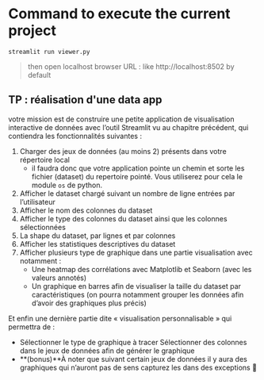 # Command to execute the current project
`streamlit run viewer.py`
> then open localhost browser URL : like http://localhost:8502 by default

## TP : réalisation d'une data app 

votre mission est de construire une petite application de visualisation interactive de données avec l’outil Streamlit vu au chapitre précédent, qui contiendra les fonctionnalités suivantes :   


1. Charger des jeux de données (au moins 2) présents dans votre répertoire local
	* il faudra donc que votre application pointe un chemin et sorte les fichier (dataset) du repertoire pointé. Vous utiliserez pour cela le module `os` de python.
1. Afficher le dataset chargé suivant un nombre de ligne entrées par l’utilisateur
1. Afficher le nom des colonnes du dataset 
1. Afficher le type des colonnes du dataset ainsi que les colonnes sélectionnées 
1. La shape du dataset, par lignes et par colonnes
1. Afficher les statistiques descriptives du dataset
1. Afficher plusieurs type de graphique dans une partie visualisation avec notamment : 
	* Une heatmap des corrélations avec Matplotlib et Seaborn (avec les valeurs annotés)
	* Un graphique en barres afin de visualiser la taille du dataset par caractéristiques (on pourra notamment grouper les données afin d’avoir des graphiques plus précis)

Et enfin une dernière partie dite « visualisation personnalisable » qui permettra de : 

* Sélectionner le type de graphique à tracer
Sélectionner des colonnes dans le jeux de données afin de générer le graphique
* **(bonus)**À noter que suivant certain jeux de données il y aura des graphiques qui n’auront pas de sens capturez les dans des exceptions 🧐



